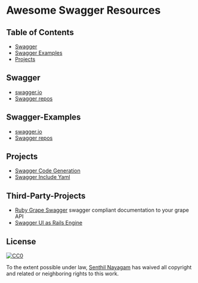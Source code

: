 # Awesome Swagger Resources

## Table of Contents

- [Swagger](#swagger)
- [Swagger Examples](#swagger-examples)
- [Projects](#projects)



## Swagger

- [swagger.io](https://http://swagger.io/)
- [Swagger repos ](https://github.com/swagger-api)

## Swagger-Examples
- [swagger.io](https://http://swagger.io/)
- [Swagger repos ](https://github.com/swagger-api)

## Projects

- [Swagger Code Generation](https://github.com/swagger-api/swagger-codegen)
- [Swagger Include Yaml](https://github.com/javanile/yamlinc)



## Third-Party-Projects

- [Ruby Grape Swagger](https://github.com/ruby-grape/grape-swagger) swagger compliant documentation to your grape API
- [Swagger UI as Rails Engine](https://github.com/ruby-grape/grape-swagger-rails)




## License

[![CC0](https://i.creativecommons.org/p/zero/1.0/88x31.png)](https://creativecommons.org/publicdomain/zero/1.0/)

To the extent possible under law, [Senthil Nayagam](http://github.com/senthilnayagam) has waived all copyright and related or neighboring rights to this work.
